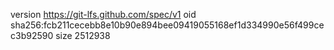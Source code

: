 version https://git-lfs.github.com/spec/v1
oid sha256:fcb211cecebb8e10b90e894bee09419055168ef1d334990e56f499cec3b92590
size 2512938
